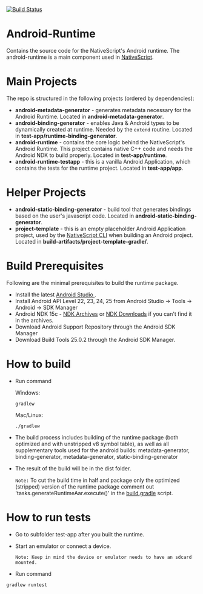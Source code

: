 [![Build Status](https://travis-ci.org/NativeScript/android-runtime.svg?branch=master)](https://travis-ci.org/NativeScript/android-runtime)

# Android-Runtime
Contains the source code for the NativeScript's Android runtime. The android-runtime is a main component used in [NativeScript](https://www.nativescript.org/).

# Main Projects
The repo is structured in the following projects (ordered by dependencies):

* **android-metadata-generator** - generates metadata necessary for the Android Runtime. Located in __android-metadata-generator__.
* **android-binding-generator** - enables Java & Android types to be dynamically created at runtime. Needed by the `extend` routine. Located in __test-app/runtime-binding-generator__.
* **android-runtime** - contains the core logic behind the NativeScript's Android Runtime. This project contains native C++ code and needs the Android NDK to build properly. Located in __test-app/runtime__.
* **android-runtime-testapp** - this is a vanilla Android Application, which contains the tests for the runtime project.  Located in __test-app/app__.

# Helper Projects

* **android-static-binding-generator** - build tool that generates bindings based on the user's javascript code. Located in __android-static-binding-generator__.
* **project-template** - this is an empty placeholder Android Application project, used by the [NativeScript CLI](https://github.com/NativeScript/nativescript-cli) when building an Android project. Located in __build-artifacts/project-template-gradle/__.

# Build Prerequisites
Following are the minimal prerequisites to build the runtime package.

* Install the latest [Android Studio ](https://developer.android.com/studio/index.html).
* Install Android API Level 22, 23, 24, 25 from Android Studio -> Tools -> Android -> SDK Manager
* Android NDK 15c - [NDK Archives](https://developer.android.com/ndk/downloads/older_releases.html) or [NDK Downloads](https://developer.android.com/ndk/downloads/index.html) if you can't find it in the archives.
* Download Android Support Repository through the Android SDK Manager
* Download Build Tools 25.0.2 through the Android SDK Manager.

# How to build

* Run command 

  Windows: 

  ```Shell
  gradlew
  ```

  Mac/Linux:

  ```Shell
  ./gradlew
  ```

* The build process includes building of the runtime package (both optimized and with unstripped v8 symbol table), as well as all supplementary tools used for the android builds: metadata-generator, binding-generator, metadata-generator, static-binding-generator
* The result of the build will be in the dist folder.

  `Note:` To cut the build time in half and package only the optimized (stripped) version of the runtime package comment out 'tasks.generateRuntimeAar.execute()' in the [build.gradle](https://github.com/NativeScript/android-runtime/blob/v3.0.0-rc.1/build.gradle#L114) script.

# How to run tests

* Go to subfolder test-app after you built the runtime.
* Start an emulator or connect a device.

  ``Note: Keep in mind the device or emulator needs to have an sdcard mounted.``
* Run command
```Shell
gradlew runtest
```
